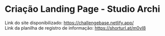 # Criação Landing Page - Studio Archi

Link do site disponibilizado: https://challengebase.netlify.app/ <br>
Link da planilha de registro de informação: https://shorturl.at/m0vI8
